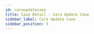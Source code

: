 ```yaml
---
id: caraupdatecase
title: Case Detail - Cara Update Case
sidebar_label: Cara Update Case
sidebar_position: 5
---
```

